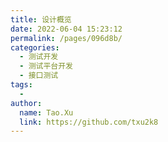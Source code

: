```yaml
---
title: 设计概览
date: 2022-06-04 15:23:12
permalink: /pages/096d8b/
categories:
  - 测试开发
  - 测试平台开发
  - 接口测试
tags:
  - 
author: 
  name: Tao.Xu
  link: https://github.com/txu2k8
---
```

